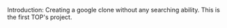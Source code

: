 Introduction: Creating a google clone without any searching ability. This is the first TOP's project.

